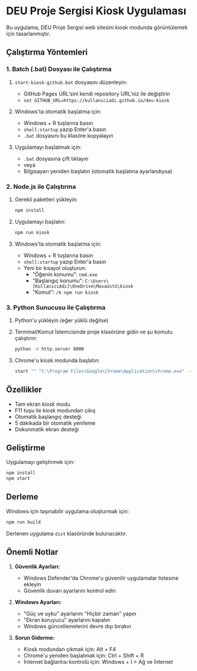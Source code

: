 # DEU Proje Sergisi Kiosk Uygulaması

Bu uygulama, DEU Proje Sergisi web sitesini kiosk modunda görüntülemek için tasarlanmıştır.

## Çalıştırma Yöntemleri

### 1. Batch (.bat) Dosyası ile Çalıştırma

1. `start-kiosk-github.bat` dosyasını düzenleyin:
   - GitHub Pages URL'sini kendi repository URL'niz ile değiştirin
   - `set GITHUB_URL=https://kullaniciadi.github.io/deu-kiosk`

2. Windows'ta otomatik başlatma için:
   - Windows + R tuşlarına basın
   - `shell:startup` yazıp Enter'a basın
   - `.bat` dosyasını bu klasöre kopyalayın

3. Uygulamayı başlatmak için:
   - `.bat` dosyasına çift tıklayın
   - veya
   - Bilgisayarı yeniden başlatın (otomatik başlatma ayarlandıysa)

### 2. Node.js ile Çalıştırma

1. Gerekli paketleri yükleyin:
   ```bash
   npm install
   ```

2. Uygulamayı başlatın:
   ```bash
   npm run kiosk
   ```

3. Windows'ta otomatik başlatma için:
   - Windows + R tuşlarına basın
   - `shell:startup` yazıp Enter'a basın
   - Yeni bir kısayol oluşturun:
     - "Öğenin konumu": `cmd.exe`
     - "Başlangıç konumu": `C:\Users\[KullanıcıAdı]\OneDrive\Masaüstü\kiosk`
     - "Komut": `/k npm run kiosk`

### 3. Python Sunucusu ile Çalıştırma

1. Python'u yükleyin (eğer yüklü değilse)

2. Terminal/Komut İstemcisinde proje klasörüne gidin ve şu komutu çalıştırın:
   ```bash
   python -m http.server 8000
   ```

3. Chrome'u kiosk modunda başlatın:
   ```bash
   start "" "C:\Program Files\Google\Chrome\Application\chrome.exe" --kiosk "http://localhost:8000" --disable-pinch --overscroll-history-navigation=0
   ```

## Özellikler

- Tam ekran kiosk modu
- F11 tuşu ile kiosk modundan çıkış
- Otomatik başlangıç desteği
- 5 dakikada bir otomatik yenileme
- Dokunmatik ekran desteği

## Geliştirme

Uygulamayı geliştirmek için:

```bash
npm install
npm start
```

## Derleme

Windows için taşınabilir uygulama oluşturmak için:

```bash
npm run build
```

Derlenen uygulama `dist` klasöründe bulunacaktır.

## Önemli Notlar

1. **Güvenlik Ayarları:**
   - Windows Defender'da Chrome'u güvenilir uygulamalar listesine ekleyin
   - Güvenlik duvarı ayarlarını kontrol edin

2. **Windows Ayarları:**
   - "Güç ve uyku" ayarlarını "Hiçbir zaman" yapın
   - "Ekran koruyucu" ayarlarını kapatın
   - Windows güncellemelerini devre dışı bırakın

3. **Sorun Giderme:**
   - Kiosk modundan çıkmak için: Alt + F4
   - Chrome'u yeniden başlatmak için: Ctrl + Shift + R
   - İnternet bağlantısı kontrolü için: Windows + I > Ağ ve İnternet 